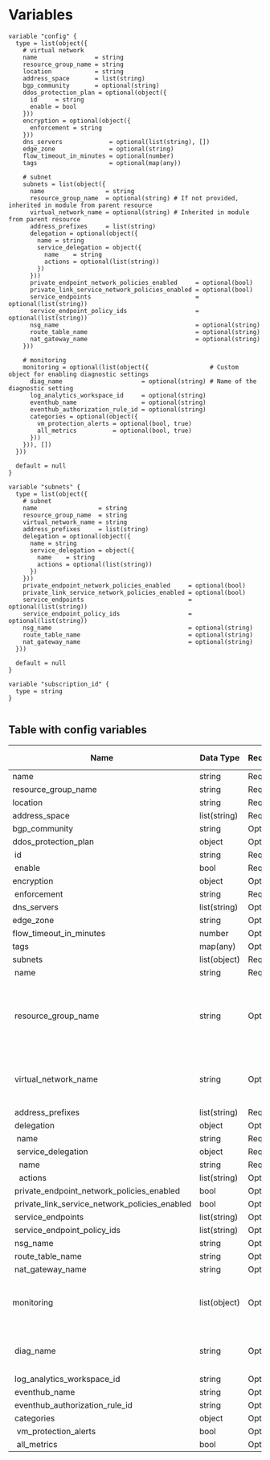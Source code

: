 # Variables

```
variable "config" {  type = list(object({
    # virtual network
    name                = string
    resource_group_name = string
    location            = string
    address_space       = list(string)
    bgp_community       = optional(string)
    ddos_protection_plan = optional(object({
      id     = string
      enable = bool
    }))
    encryption = optional(object({
      enforcement = string
    }))
    dns_servers             = optional(list(string), [])
    edge_zone               = optional(string)
    flow_timeout_in_minutes = optional(number)
    tags                    = optional(map(any))

    # subnet
    subnets = list(object({
      name                 = string
      resource_group_name  = optional(string) # If not provided, inherited in module from parent resource
      virtual_network_name = optional(string) # Inherited in module from parent resource
      address_prefixes     = list(string)
      delegation = optional(object({
        name = string
        service_delegation = object({
          name    = string
          actions = optional(list(string))
        })
      }))
      private_endpoint_network_policies_enabled     = optional(bool)
      private_link_service_network_policies_enabled = optional(bool)
      service_endpoints                             = optional(list(string))
      service_endpoint_policy_ids                   = optional(list(string))
      nsg_name                                      = optional(string)
      route_table_name                              = optional(string)
      nat_gateway_name                              = optional(string)
    }))

    # monitoring
    monitoring = optional(list(object({                 # Custom object for enabling diagnostic settings
      diag_name                      = optional(string) # Name of the diagnostic setting
      log_analytics_workspace_id     = optional(string)
      eventhub_name                  = optional(string)
      eventhub_authorization_rule_id = optional(string)
      categories = optional(object({
        vm_protection_alerts = optional(bool, true)
        all_metrics          = optional(bool, true)
      }))
    })), [])
  }))

  default = null
}

variable "subnets" {
  type = list(object({
    # subnet
    name                 = string
    resource_group_name  = string
    virtual_network_name = string
    address_prefixes     = list(string)
    delegation = optional(object({
      name = string
      service_delegation = object({
        name    = string
        actions = optional(list(string))
      })
    }))
    private_endpoint_network_policies_enabled     = optional(bool)
    private_link_service_network_policies_enabled = optional(bool)
    service_endpoints                             = optional(list(string))
    service_endpoint_policy_ids                   = optional(list(string))
    nsg_name                                      = optional(string)
    route_table_name                              = optional(string)
    nat_gateway_name                              = optional(string)
  }))

  default = null
}

variable "subscription_id" {
  type = string
}


```


## Table with config variables

| Name | Data Type | Requirement | Default Value | Comment |
| ------- | --------- | ----------- | ------------- | ------- |
|name | string | Required |  |  |
|resource_group_name | string | Required |  |  |
|location | string | Required |  |  |
|address_space | list(string) | Required |  |  |
|bgp_community | string | Optional |  |  |
|ddos_protection_plan | object | Optional |  |  |
|&nbsp;id | string | Required |  |  |
|&nbsp;enable | bool | Required |  |  |
|encryption | object | Optional |  |  |
|&nbsp;enforcement | string | Required |  |  |
|dns_servers | list(string) | Optional | [] |  |
|edge_zone | string | Optional |  |  |
|flow_timeout_in_minutes | number | Optional |  |  |
|tags | map(any) | Optional |  |  |
|subnets | list(object) | Required |  |  |
|&nbsp;name | string | Required |  |  |
|&nbsp;resource_group_name | string | Optional |  |  If not provided, inherited in module from parent resource |
|&nbsp;virtual_network_name | string | Optional |  |  Inherited in module from parent resource |
|&nbsp;address_prefixes | list(string) | Required |  |  |
|&nbsp;delegation | object | Optional |  |  |
|&nbsp;&nbsp;name | string | Required |  |  |
|&nbsp;&nbsp;service_delegation | object | Required |  |  |
|&nbsp;&nbsp;&nbsp;name | string | Required |  |  |
|&nbsp;&nbsp;&nbsp;actions | list(string) | Optional |  |  |
|&nbsp;private_endpoint_network_policies_enabled | bool | Optional |  |  |
|&nbsp;private_link_service_network_policies_enabled | bool | Optional |  |  |
|&nbsp;service_endpoints | list(string) | Optional |  |  |
|&nbsp;service_endpoint_policy_ids | list(string) | Optional |  |  |
|&nbsp;nsg_name | string | Optional |  |  |
|&nbsp;route_table_name | string | Optional |  |  |
|&nbsp;nat_gateway_name | string | Optional |  |  |
|monitoring | list(object) | Optional | [] |  Custom object for enabling diagnostic settings |
|&nbsp;diag_name | string | Optional |  |  Name of the diagnostic setting |
|&nbsp;log_analytics_workspace_id | string | Optional |  |  |
|&nbsp;eventhub_name | string | Optional |  |  |
|&nbsp;eventhub_authorization_rule_id | string | Optional |  |  |
|&nbsp;categories | object | Optional |  |  |
|&nbsp;&nbsp;vm_protection_alerts | bool | Optional |  true |  |
|&nbsp;&nbsp;all_metrics | bool | Optional |  true |  |


